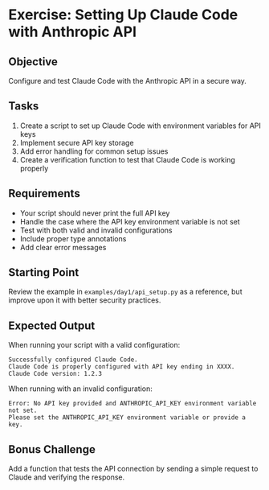 # Exercise: Setting Up Claude Code with Anthropic API

## Objective

Configure and test Claude Code with the Anthropic API in a secure way.

## Tasks

1. Create a script to set up Claude Code with environment variables for API keys
2. Implement secure API key storage
3. Add error handling for common setup issues
4. Create a verification function to test that Claude Code is working properly

## Requirements

- Your script should never print the full API key
- Handle the case where the API key environment variable is not set
- Test with both valid and invalid configurations
- Include proper type annotations
- Add clear error messages

## Starting Point

Review the example in `examples/day1/api_setup.py` as a reference, but improve upon it with better security practices.

## Expected Output

When running your script with a valid configuration:

```
Successfully configured Claude Code.
Claude Code is properly configured with API key ending in XXXX.
Claude Code version: 1.2.3
```

When running with an invalid configuration:

```
Error: No API key provided and ANTHROPIC_API_KEY environment variable not set.
Please set the ANTHROPIC_API_KEY environment variable or provide a key.
```

## Bonus Challenge

Add a function that tests the API connection by sending a simple request to Claude and verifying the response.